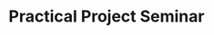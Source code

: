 ---
title: Practical Project Seminar
layout: veranstaltung
studiengang: Course as part of the module «Practical Project» in study program <a href="https://www.medieninformatik.th-koeln.de/study/bachelor/">Media Informatics (Bachelor's Program)</a>
weitere-infos: 6. term
angeboten-im: is held every term
website: https://th-koeln.github.io/mi-bachelor-praxisprojektseminar/
published: true
tags: scientificwork, wissenschaftlichesSchreiben, medieninformatik
---